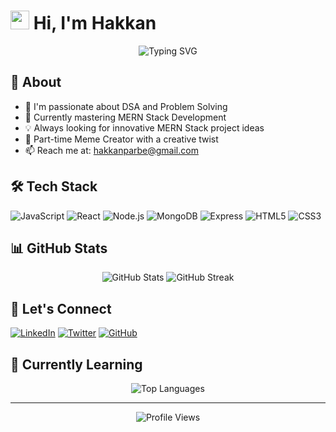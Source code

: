 # <img src="https://raw.githubusercontent.com/MartinHeinz/MartinHeinz/master/wave.gif" width="30px"> Hi, I'm Hakkan

<div align="center">
  <img src="https://readme-typing-svg.herokuapp.com?font=Fira+Code&pause=1000&color=00F72A&center=true&vCenter=true&width=435&lines=Full+Stack+Developer;Problem+Solver;MERN+Stack+Enthusiast;Meme+Creator+%F0%9F%8C%9D" alt="Typing SVG" />
</div>

## 🚀 About 

- 🔭 I'm passionate about DSA and Problem Solving
- 🌱 Currently mastering MERN Stack Development
- 💡 Always looking for innovative MERN Stack project ideas
- 🎨 Part-time Meme Creator with a creative twist
- 📫 Reach me at: hakkanparbe@gmail.com

## 🛠️ Tech Stack

![JavaScript](https://img.shields.io/badge/-JavaScript-F7DF1E?style=flat&logo=javascript&logoColor=black)
![React](https://img.shields.io/badge/-React-61DAFB?style=flat&logo=react&logoColor=black)
![Node.js](https://img.shields.io/badge/-Node.js-339933?style=flat&logo=node.js&logoColor=white)
![MongoDB](https://img.shields.io/badge/-MongoDB-47A248?style=flat&logo=mongodb&logoColor=white)
![Express](https://img.shields.io/badge/-Express-000000?style=flat&logo=express&logoColor=white)
![HTML5](https://img.shields.io/badge/-HTML5-E34F26?style=flat&logo=html5&logoColor=white)
![CSS3](https://img.shields.io/badge/-CSS3-1572B6?style=flat&logo=css3&logoColor=white)

## 📊 GitHub Stats

<div align="center">
  <img src="https://github-readme-stats.vercel.app/api?username=HakkanShah&show_icons=true&theme=radical" alt="GitHub Stats" />
  <img src="https://github-readme-streak-stats.herokuapp.com/?user=HakkanShah&theme=radical" alt="GitHub Streak" />
</div>

## 🤝 Let's Connect

[![LinkedIn](https://img.shields.io/badge/-LinkedIn-0077B5?style=flat&logo=linkedin&logoColor=white)](https://linkedin.com/in/Hakkan)
[![Twitter](https://img.shields.io/badge/-Twitter-1DA1F2?style=flat&logo=twitter&logoColor=white)](https://twitter.com/yourusername)
[![GitHub](https://img.shields.io/badge/-GitHub-181717?style=flat&logo=github&logoColor=white)](https://github.com/HakkanShah)

## 🎯 Currently Learning

<div align="center">
  <img src="https://github-readme-stats.vercel.app/api/top-langs/?username=HakkanShah&layout=compact&theme=radical" alt="Top Languages" />
</div>

---

<div align="center">
  <img src="https://komarev.com/ghpvc/?username=HakkanShah&label=Profile%20views&color=0e75b6&style=flat" alt="Profile Views" />
</div>

<!---
hakkan3001/hakkan3001 is a ✨ special ✨ repository because its `README.md` (this file) appears on your GitHub profile.
You can click the Preview link to take a look at your changes.
--->
